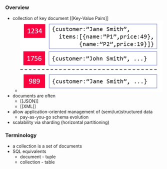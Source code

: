 ### Overview
+ collection of key document [[Key-Value Pairs]]
	+ ![](Pasted%20image%2020220608182801.png)
+ documents are often
	+ [[JSON]]
	+ [[XML]]
+  allow application-oriented management of (semi/un)structured data
	+ pay-as-you-go schema evolution
+ scalability via sharding (horizontal partitioning)

### Terminology
+ a collection is a set of documents
+ SQL equivalents
	+ document - tuple
	+ collection - table
